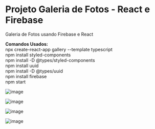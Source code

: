 # Projeto Galeria de Fotos - React e Firebase
Galeria de Fotos usando Firebase e React
 
**Comandos Usados:**<br>
npx create-react-app gallery --template typescript<br>
npm install styled-components<br>
npm install -D @types/styled-components<br> 
npm install uuid<br>
npm install -D @types/uuid<br> 
npm install firebase<br>
npm start<br>

![image](https://user-images.githubusercontent.com/91435382/149668825-27b498f8-addc-45ef-866c-652382c06b90.png)

![image](https://user-images.githubusercontent.com/91435382/149668849-4c8cbbf7-b827-4b7b-b019-701b30c7e4b3.png)

![image](https://user-images.githubusercontent.com/91435382/149668867-40cca5fe-6f0a-44d7-960e-61278fb39e94.png)

![image](https://user-images.githubusercontent.com/91435382/149668898-5b542fa6-ccae-41af-a623-7a7659805e00.png)
